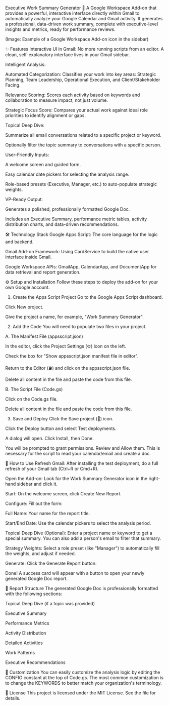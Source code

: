 Executive Work Summary Generator 🚀
A Google Workspace Add-on that provides a powerful, interactive interface directly within Gmail to automatically analyze your Google Calendar and Gmail activity. It generates a professional, data-driven work summary, complete with executive-level insights and metrics, ready for performance reviews.

(Image: Example of a Google Workspace Add-on icon in the sidebar)

✨ Features
Interactive UI in Gmail: No more running scripts from an editor. A clean, self-explanatory interface lives in your Gmail sidebar.

Intelligent Analysis:

Automated Categorization: Classifies your work into key areas: Strategic Planning, Team Leadership, Operational Execution, and Client/Stakeholder Facing.

Relevance Scoring: Scores each activity based on keywords and collaboration to measure impact, not just volume.

Strategic Focus Score: Compares your actual work against ideal role priorities to identify alignment or gaps.

Topical Deep Dive:

Summarize all email conversations related to a specific project or keyword.

Optionally filter the topic summary to conversations with a specific person.

User-Friendly Inputs:

A welcome screen and guided form.

Easy calendar date pickers for selecting the analysis range.

Role-based presets (Executive, Manager, etc.) to auto-populate strategic weights.

VP-Ready Output:

Generates a polished, professionally formatted Google Doc.

Includes an Executive Summary, performance metric tables, activity distribution charts, and data-driven recommendations.

🛠️ Technology Stack
Google Apps Script: The core language for the logic and backend.

Gmail Add-on Framework: Using CardService to build the native user interface inside Gmail.

Google Workspace APIs: GmailApp, CalendarApp, and DocumentApp for data retrieval and report generation.

⚙️ Setup and Installation
Follow these steps to deploy the add-on for your own Google account.

1. Create the Apps Script Project
Go to the Google Apps Script dashboard.

Click New project.

Give the project a name, for example, "Work Summary Generator".

2. Add the Code
You will need to populate two files in your project.

A. The Manifest File (appsscript.json)

In the editor, click the Project Settings (⚙️) icon on the left.

Check the box for "Show appsscript.json manifest file in editor".

Return to the Editor (⛽) and click on the appsscript.json file.

Delete all content in the file and paste the code from this file.

B. The Script File (Code.gs)

Click on the Code.gs file.

Delete all content in the file and paste the code from this file.

3. Save and Deploy
Click the Save project (💾) icon.

Click the Deploy button and select Test deployments.

A dialog will open. Click Install, then Done.

You will be prompted to grant permissions. Review and Allow them. This is necessary for the script to read your calendar/email and create a doc.

🚀 How to Use
Refresh Gmail: After installing the test deployment, do a full refresh of your Gmail tab (Ctrl+R or Cmd+R).

Open the Add-on: Look for the Work Summary Generator icon in the right-hand sidebar and click it.

Start: On the welcome screen, click Create New Report.

Configure: Fill out the form:

Full Name: Your name for the report title.

Start/End Date: Use the calendar pickers to select the analysis period.

Topical Deep Dive (Optional): Enter a project name or keyword to get a special summary. You can also add a person's email to filter that summary.

Strategy Weights: Select a role preset (like "Manager") to automatically fill the weights, and adjust if needed.

Generate: Click the Generate Report button.

Done! A success card will appear with a button to open your newly generated Google Doc report.

📄 Report Structure
The generated Google Doc is professionally formatted with the following sections:

Topical Deep Dive (if a topic was provided)

Executive Summary

Performance Metrics

Activity Distribution

Detailed Activities

Work Patterns

Executive Recommendations

🔧 Customization
You can easily customize the analysis logic by editing the CONFIG constant at the top of Code.gs. The most common customization is to change the KEYWORDS to better match your organization's terminology.

📄 License
This project is licensed under the MIT License. See the  file for details.






